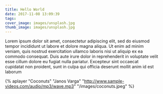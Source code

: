 ```yaml
---
title: Hello World
date: 2017-11-08 13:09:39
tags:
cover_image: images/unsplash.jpg
thumb_image: images/unsplash.jpg
---
```


Lorem ipsum dolor sit amet, consectetur adipiscing elit, sed do eiusmod tempor incididunt ut labore et dolore magna aliqua. Ut enim ad minim veniam, quis nostrud exercitation ullamco laboris nisi ut aliquip ex ea commodo consequat. Duis aute irure dolor in reprehenderit in voluptate velit esse cillum dolore eu fugiat nulla pariatur. Excepteur sint occaecat cupidatat non proident, sunt in culpa qui officia deserunt mollit anim id est laborum

{% aplayer "Coconuts" "Janos Varga" "http://www.sample-videos.com/audio/mp3/wave.mp3" "/images/coconuts.jpeg"  %}
